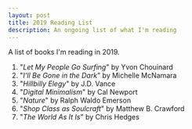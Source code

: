 ```yaml
---
layout: post
title: 2019 Reading List
description: An ongoing list of what I'm reading
---
```


A list of books I'm reading in 2019.

1. "_Let My People Go Surfing_" by Yvon Chouinard
2. "_I'll Be Gone in the Dark_" by Michelle McNamara
3. "_Hillbilly Elegy_" by J.D. Vance
4. "_Digital Minimalism_" by Cal Newport
5. "_Nature_" by Ralph Waldo Emerson
6. "_Shop Class as Soulcraft_" by Matthew B. Crawford
7. "_The World As It Is_" by Chris Hedges
